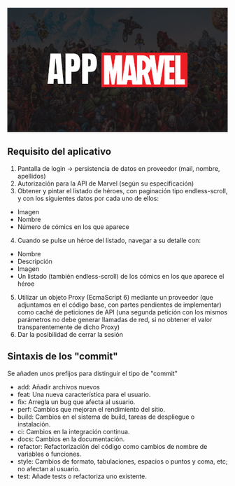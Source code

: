 ![alt text](./documentation/img/app.png)

## Requisito del aplicativo

1. Pantalla de login → persistencia de datos en proveedor (mail, nombre, apellidos)
2. Autorización para la API de Marvel (según su especificación)
3. Obtener y pintar el listado de héroes, con paginación tipo endless-scroll, y con los
siguientes datos por cada uno de ellos:
- Imagen
- Nombre
- Número de cómics en los que aparece
4. Cuando se pulse un héroe del listado, navegar a su detalle con:
- Nombre
- Descripción
- Imagen
- Un listado (también endless-scroll) de los cómics en los que aparece el héroe
5. Utilizar un objeto Proxy (EcmaScript 6) mediante un proveedor (que adjuntamos en
el código base, con partes pendientes de implementar) como caché de peticiones de
API (una segunda petición con los mismos parámetros no debe generar llamadas de
red, si no obtener el valor transparentemente de dicho Proxy)
6. Dar la posibilidad de cerrar la sesión

## Sintaxis de los "commit"
Se añaden unos prefijos para distinguir el tipo de "commit"

- add: Añadir archivos nuevos
- feat: Una nueva característica para el usuario.
- fix: Arregla un bug que afecta al usuario.
- perf: Cambios que mejoran el rendimiento del sitio.
- build: Cambios en el sistema de build, tareas de despliegue o instalación.
- ci: Cambios en la integración continua.
- docs: Cambios en la documentación.
- refactor: Refactorización del código como cambios de nombre de variables o funciones.
- style: Cambios de formato, tabulaciones, espacios o puntos y coma, etc; no afectan al usuario.
- test: Añade tests o refactoriza uno existente.